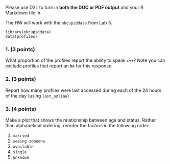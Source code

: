 
Please use D2L to turn in **both the DOC or PDF output** and your R Markdown file in.

The HW will work with the `okcupiddata` from Lab 3.

```
library(okcupiddata)
data(profiles)
```

### 1. (3 points)

What proportion of the profiles report the ability to speak `c++`? Note you can exclude profiles that report an `NA` for this response.


### 2. (3 points)

Report how many profiles were last accessed during each of the 24 hours of the day (using `last_online`)

### 3. (4 points)

Make a plot that shows the relationship between age and status. Rather than alphabetical ordering, reorder the factors in the following order: 

1. `married`
2. `seeing someone`
3. `available`
4. `single`
5. `unknown`

